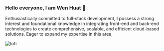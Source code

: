 ### Hello everyone, I am Wen Huat  👋


Enthusiastically committed to full-stack development, I possess a strong interest and foundational knowledge in integrating front-end and back-end technologies to create comprehensive, scalable, and efficient cloud-based solutions. Eager to expand my expertise in this area,



![lofi](https://github.com/Huaty/Huaty/assets/50129813/887f650b-71a9-41f4-afb6-25f9a2fc4a84)




